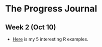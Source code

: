 # The Progress Journal


## Week 2 (Oct 10)

+ [Here](files/interesting_examples.html) is my 5 interesting R examples.
